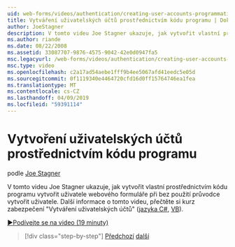 ```yaml
---
uid: web-forms/videos/authentication/creating-user-accounts-programmatically
title: Vytváření uživatelských účtů prostřednictvím kódu programu | Dokumentace Microsoftu
author: JoeStagner
description: V tomto videu Joe Stagner ukazuje, jak vytvořit vlastní prostřednictvím kódu programu vytvořit uživatele webového formuláře při bez použití průvodce vytvořit uživatele. Pro další jsem...
ms.author: riande
ms.date: 08/22/2008
ms.assetid: 33087707-9876-4575-9042-42e0d0947fa5
msc.legacyurl: /web-forms/videos/authentication/creating-user-accounts-programmatically
msc.type: video
ms.openlocfilehash: c2a17ad54aebe1fff9b4ee5067afd41eedc5e05d
ms.sourcegitcommit: 0f1119340e4464720cfd16d0ff15764746ea1fea
ms.translationtype: MT
ms.contentlocale: cs-CZ
ms.lasthandoff: 04/09/2019
ms.locfileid: "59391114"
---
```

# <a name="creating-user-accounts-programmatically"></a>Vytvoření uživatelských účtů prostřednictvím kódu programu

podle [Joe Stagner](https://github.com/JoeStagner)

V tomto videu Joe Stagner ukazuje, jak vytvořit vlastní prostřednictvím kódu programu vytvořit uživatele webového formuláře při bez použití průvodce vytvořit uživatele. Další informace o tomto videu, přečtěte si kurz zabezpečení "Vytváření uživatelských účtů" ([jazyka C#](../../overview/older-versions-security/membership/creating-user-accounts-cs.md), [VB](../../overview/older-versions-security/membership/creating-user-accounts-vb.md)).

[&#9654;Podívejte se na video (19 minuty)](https://channel9.msdn.com/Blogs/ASP-NET-Site-Videos/creating-user-accounts-programmatically)

> [!div class="step-by-step"]
> [Předchozí](creating-user-accounts-with-the-create-user-wizard.md)
> [další](validating-users-manually.md)
